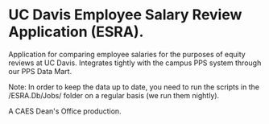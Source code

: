 # UC Davis Employee Salary Review Application (ESRA).

Application for comparing employee salaries for the purposes of equity reviews at UC Davis.  Integrates tightly with the campus PPS system through our PPS Data Mart.

Note: In order to keep the data up to date, you need to run the scripts in the /ESRA.Db/Jobs/ folder on a regular basis (we run them nightly).

A CAES Dean's Office production.
